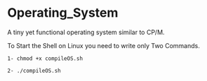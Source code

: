 # Operating_System
A tiny yet functional operating system similar to CP/M.

To Start the Shell on Linux you need to write only Two Commands.

	1- chmod +x compileOS.sh
	
	2- ./compileOS.sh
